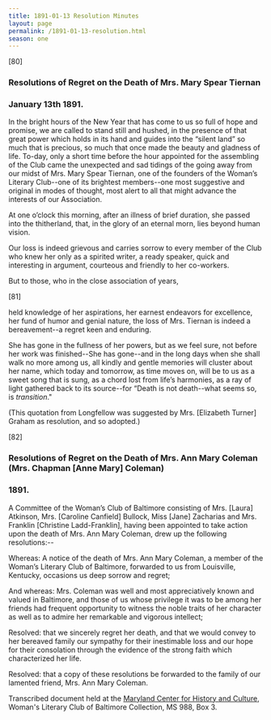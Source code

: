 ```yaml
---
title: 1891-01-13 Resolution Minutes
layout: page
permalink: /1891-01-13-resolution.html
season: one
---
```

[80]

### Resolutions of Regret on the Death of Mrs. Mary Spear Tiernan
### January 13th 1891.

In the bright hours of the New Year that has come to us so full of hope and promise, we are called to stand still and hushed, in the presence of that great power which holds in its hand and guides into the “silent land” so much that is precious, so much that once made the beauty and gladness of life. To-day, only a short time before the hour appointed for the assembling of the Club came the unexpected and sad tidings of the going away from our midst of Mrs. Mary Spear Tiernan, one of the founders of the Woman’s Literary Club--one of its brightest members--one most suggestive and original in modes of thought, most alert to all that might advance the interests of our Association.

At one o’clock this morning, after an illness of brief duration, she passed into the thitherland, that, in the glory of an eternal morn, lies beyond human vision.

Our loss is indeed grievous and carries sorrow to every member of the Club who knew her only as a spirited writer, a ready speaker, quick and interesting in argument, courteous and friendly to her co-workers.

But to those, who in the close association of years,

[81]

held knowledge of her aspirations, her earnest endeavors for excellence, her fund of humor and genial nature, the loss of Mrs. Tiernan is indeed a bereavement--a regret keen and enduring.

She has gone in the fullness of her powers, but as we feel sure, not before her work was finished--She has gone--and in the long days when she shall walk no more among us, all kindly and gentle memories will cluster about her name, which today and tomorrow, as time moves on, will be to us as a sweet song that is sung, as a chord lost from life’s harmonies, as a ray of light gathered back to its source--for “Death is not death--what seems so, is _transition_."

(This quotation from Longfellow was suggested by Mrs. [Elizabeth Turner] Graham as resolution, and so adopted.)

[82]

### Resolutions of Regret on the Death of Mrs. Ann Mary Coleman (Mrs. Chapman [Anne Mary] Coleman)
### 1891.

A Committee of the Woman’s Club of Baltimore consisting of Mrs. [Laura] Atkinson, Mrs. [Caroline Canfield] Bullock, Miss [Jane] Zacharias and Mrs. Franklin [Christine Ladd-Franklin], having been appointed to take action upon the death of Mrs. Ann Mary Coleman, drew up the following resolutions:--

Whereas: A notice of the death of Mrs. Ann Mary Coleman, a member of the Woman’s Literary Club of Baltimore, forwarded to us from Louisville, Kentucky, occasions us deep sorrow and regret;

And whereas: Mrs. Coleman was well and most appreciatively known and valued in Baltimore, and those of us whose privilege it was to be among her friends had frequent opportunity to witness the noble traits of her character as well as to admire her remarkable and vigorous intellect;

Resolved: that we sincerely regret her death, and that we would convey to her bereaved family our sympathy for their inestimable loss and our hope for their consolation through the evidence of the strong faith which characterized her life.

Resolved: that a copy of these resolutions be forwarded to the family of our lamented friend, Mrs. Ann Mary Coleman.

Transcribed document held at the [Maryland Center for History and Culture](http://mdhs.org/), Woman's Literary Club of Baltimore Collection, MS 988, Box 3. 